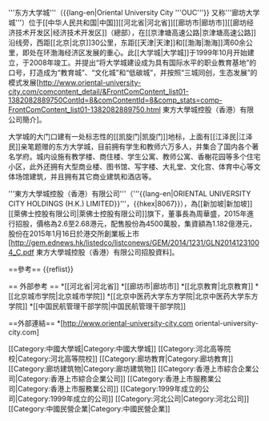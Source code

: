 
'''东方大学城'''（{{lang-en|Oriental University City '''OUC'''}} 又称'''廊坊大学城'''）位于[[中华人民共和国|中国]][[河北省|河北省]][[廊坊市|廊坊市]][[廊坊经济技术开发区|经济技术开发区]]（總部），在[[京津塘高速公路|京津塘高速公路]]沿线旁，西距[[北京|北京]]30公里，东距[[天津|天津]]和[[渤海|渤海]]湾60余公里，即处在环渤海经济区发展的重心。此[[大学城|大学城]]于1999年10月开始建立，于2008年竣工。并提出“将大学城建设成为具有国际水平的职业教育基地”的口号，打造成为“教育城”、“文化城”和“低碳城”，并按照“三城同创，生态发展”的模式发展<ref>[http://www.oriental-university-city.com/comcontent_detail/&FrontComContent_list01-1382082889750ContId=8&comContentId=8&comp_stats=comp-FrontComContent_list01-1382082889750.html 東方大學城控股（香港）有限公司簡介]</ref>。

大学城的大门口建有一处标志性的[[凯旋门|凯旋门]]地标，上面有[[江泽民|江泽民]]亲笔题赠的东方大学城，目前拥有学生和教师六万多人，并集合了国内各个著名学府。城内设施有教学楼、商住楼、学生公寓、教师公寓、香榭花园等多个住宅小区，此外还拥有大型商业楼、图书馆、写字楼、大礼堂、文化宫、体育中心等文体场馆建筑，并且拥有其它商业建筑和酒店等。

'''東方大學城控股（香港）有限公司'''（'''{{lang-en|ORIENTAL UNIVERSITY CITY HOLDINGS (H.K.) LIMITED}}'''，{{hkex|8067}}），為[[新加坡|新加坡]][[萊佛士控股有限公司|萊佛士控股有限公司]]旗下，董事長為周華盛，2015年進行招股，價格為2.6至2.68港元，配售股份為4500萬股，集資額為1.182億港元，股份在2015年1月16日於港交所創業板上市<ref>[http://gem.ednews.hk/listedco/listconews/GEM/2014/1231/GLN20141231004_C.pdf 東方大學城控股（香港）有限公司招股資料]</ref>。

==參考==
{{reflist}}

== 外部参考 ==
*[[河北省|河北省]]
*[[廊坊市|廊坊市]]
*[[北京教育|北京教育]]
*[[北京城市学院|北京城市学院]]
*[[北京中医药大学东方学院|北京中医药大学东方学院]]
*[[中国民航管理干部学院|中国民航管理干部学院]]

==外部連結==
*[http://www.oriental-university-city.com oriental-university-city.com]


[[Category:中國大學城|Category:中國大學城]]
[[Category:河北高等院校|Category:河北高等院校]]
[[Category:廊坊教育|Category:廊坊教育]]
[[Category:廊坊建筑物|Category:廊坊建筑物]]
[[Category:香港上市綜合企業公司|Category:香港上市綜合企業公司]]
[[Category:香港上市服務業公司|Category:香港上市服務業公司]]
[[Category:1999年成立的公司|Category:1999年成立的公司]]
[[Category:河北公司|Category:河北公司]]
[[Category:中國民營企業|Category:中國民營企業]]
